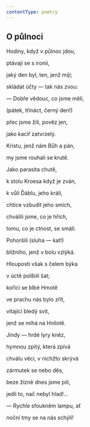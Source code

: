 ```yaml
---
contentType: poetry
---
```


## O půlnoci

Hodiny, když v půlnoc jdou,

ptávají se s ironií,

jaký den byl, ten, jenž míjí;

skládat účty — tak nás zvou:

— Dobře vědouc, co jsme měli,

(pátek, třináct, černý den!)

přec jsme žili, pověz jen,

jako kacíř zatvrzelý.

Kristu, jenž nám Bůh a pán,

my jsme rouhali se krutě.

Jako parasita chutě,

k stolu Kroesa když je zván,

k vůli Ďáblu, jeho králi,

chtíce vzbudit jeho smích,

chválili jsme, co je hřích,

tomu, co je ctnost, se smáli.

Pohoršili (sluha — kat!)

bližního, jenž v bolu vzlýká.

Hlouposti však s čelem býka

v úctě políbili šat;

kořící se blbé Hmotě

ve prachu nás bylo zřít,

vítající bledý svit,

jenž se míhá na Hnilotě.

Jindy — hrdé lyry kněz,

hymnou zpitý, která zpívá

chválu věcí, v nichžto skrývá

zármutek se nebo děs,

beze žízně dnes jsme pili,

jedli to, nač nebyl hlad!...

— Rychle sfoukněm lampu, ať

noční tmy se na nás schýlí!
